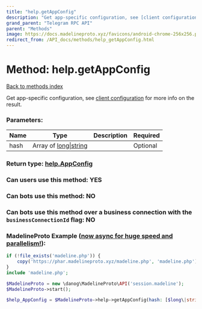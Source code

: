 ```yaml
---
title: "help.getAppConfig"
description: "Get app-specific configuration, see [client configuration](https://core.telegram.org/api/config#client-configuration) for more info on the result."
grand_parent: "Telegram RPC API"
parent: "Methods"
image: https://docs.madelineproto.xyz/favicons/android-chrome-256x256.png
redirect_from: /API_docs/methods/help_getAppConfig.html
---
```

# Method: help.getAppConfig
[Back to methods index](index.html)



Get app-specific configuration, see [client configuration](https://core.telegram.org/api/config#client-configuration) for more info on the result.

### Parameters:

| Name     |    Type       | Description | Required |
|----------|---------------|-------------|----------|
|hash|Array of [long\|string](/API_docs/types/long\|string.html) |  | Optional|


### Return type: [help.AppConfig](/API_docs/types/help.AppConfig.html)

### Can users use this method: **YES**


### Can bots use this method: **NO**


### Can bots use this method over a business connection with the `businessConnectionId` flag: **NO**


### MadelineProto Example ([now async for huge speed and parallelism!](https://docs.madelineproto.xyz/docs/ASYNC.html)):


```php
if (!file_exists('madeline.php')) {
    copy('https://phar.madelineproto.xyz/madeline.php', 'madeline.php');
}
include 'madeline.php';

$MadelineProto = new \danog\MadelineProto\API('session.madeline');
$MadelineProto->start();

$help_AppConfig = $MadelineProto->help->getAppConfig(hash: [$long\|string, $long\|string], );
```

